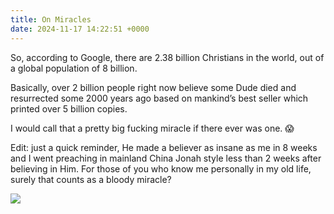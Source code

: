 ```yaml
---
title: On Miracles
date: 2024-11-17 14:22:51 +0000
---
```


So, according to Google, there are 2.38 billion Christians in the world, out of a global population of 8 billion.

Basically, over 2 billion people right now believe some Dude died and resurrected some 2000 years ago based on mankind’s best seller which printed over 5 billion copies.

I would call that a pretty big fucking miracle if there ever was one. 😱

Edit: just a quick reminder, He made a believer as insane as me in 8 weeks and I went preaching in mainland China Jonah style less than 2 weeks after believing in Him. For those of you who know me personally in my old life, surely that counts as a bloody miracle?

![](/b9884e2f28a3d6fe628f8b46bff19ef2.jpeg)